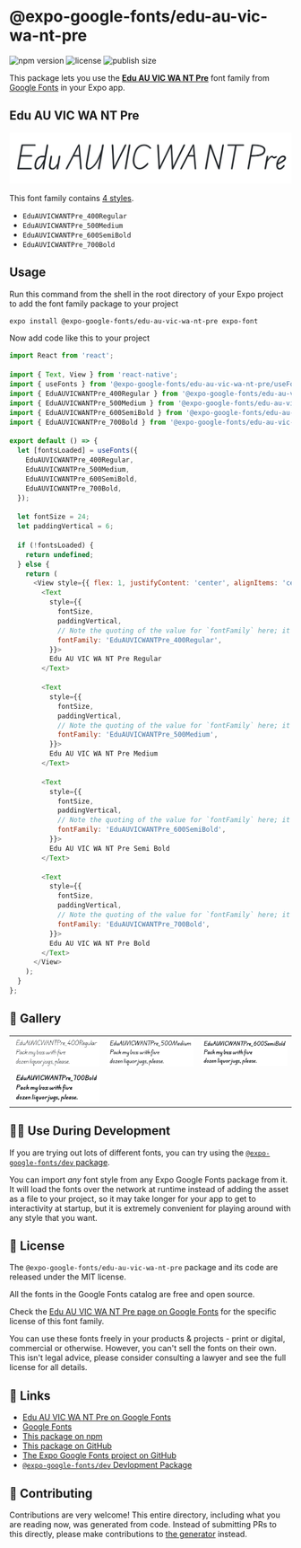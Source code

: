 # @expo-google-fonts/edu-au-vic-wa-nt-pre

![npm version](https://flat.badgen.net/npm/v/@expo-google-fonts/edu-au-vic-wa-nt-pre)
![license](https://flat.badgen.net/github/license/expo/google-fonts)
![publish size](https://flat.badgen.net/packagephobia/install/@expo-google-fonts/edu-au-vic-wa-nt-pre)

This package lets you use the [**Edu AU VIC WA NT Pre**](https://fonts.google.com/specimen/Edu+AU+VIC+WA+NT+Pre) font family from [Google Fonts](https://fonts.google.com/) in your Expo app.

## Edu AU VIC WA NT Pre

![Edu AU VIC WA NT Pre](./font-family.png)

This font family contains [4 styles](#-gallery).

- `EduAUVICWANTPre_400Regular`
- `EduAUVICWANTPre_500Medium`
- `EduAUVICWANTPre_600SemiBold`
- `EduAUVICWANTPre_700Bold`

## Usage

Run this command from the shell in the root directory of your Expo project to add the font family package to your project
```sh
expo install @expo-google-fonts/edu-au-vic-wa-nt-pre expo-font
```

Now add code like this to your project
```js
import React from 'react';

import { Text, View } from 'react-native';
import { useFonts } from '@expo-google-fonts/edu-au-vic-wa-nt-pre/useFonts';
import { EduAUVICWANTPre_400Regular } from '@expo-google-fonts/edu-au-vic-wa-nt-pre/400Regular';
import { EduAUVICWANTPre_500Medium } from '@expo-google-fonts/edu-au-vic-wa-nt-pre/500Medium';
import { EduAUVICWANTPre_600SemiBold } from '@expo-google-fonts/edu-au-vic-wa-nt-pre/600SemiBold';
import { EduAUVICWANTPre_700Bold } from '@expo-google-fonts/edu-au-vic-wa-nt-pre/700Bold';

export default () => {
  let [fontsLoaded] = useFonts({
    EduAUVICWANTPre_400Regular,
    EduAUVICWANTPre_500Medium,
    EduAUVICWANTPre_600SemiBold,
    EduAUVICWANTPre_700Bold,
  });

  let fontSize = 24;
  let paddingVertical = 6;

  if (!fontsLoaded) {
    return undefined;
  } else {
    return (
      <View style={{ flex: 1, justifyContent: 'center', alignItems: 'center' }}>
        <Text
          style={{
            fontSize,
            paddingVertical,
            // Note the quoting of the value for `fontFamily` here; it expects a string!
            fontFamily: 'EduAUVICWANTPre_400Regular',
          }}>
          Edu AU VIC WA NT Pre Regular
        </Text>

        <Text
          style={{
            fontSize,
            paddingVertical,
            // Note the quoting of the value for `fontFamily` here; it expects a string!
            fontFamily: 'EduAUVICWANTPre_500Medium',
          }}>
          Edu AU VIC WA NT Pre Medium
        </Text>

        <Text
          style={{
            fontSize,
            paddingVertical,
            // Note the quoting of the value for `fontFamily` here; it expects a string!
            fontFamily: 'EduAUVICWANTPre_600SemiBold',
          }}>
          Edu AU VIC WA NT Pre Semi Bold
        </Text>

        <Text
          style={{
            fontSize,
            paddingVertical,
            // Note the quoting of the value for `fontFamily` here; it expects a string!
            fontFamily: 'EduAUVICWANTPre_700Bold',
          }}>
          Edu AU VIC WA NT Pre Bold
        </Text>
      </View>
    );
  }
};

```

## 🔡 Gallery


||||
|-|-|-|
|![EduAUVICWANTPre_400Regular](.//400Regular/EduAUVICWANTPre_400Regular.ttf.png)|![EduAUVICWANTPre_500Medium](.//500Medium/EduAUVICWANTPre_500Medium.ttf.png)|![EduAUVICWANTPre_600SemiBold](.//600SemiBold/EduAUVICWANTPre_600SemiBold.ttf.png)||
|![EduAUVICWANTPre_700Bold](.//700Bold/EduAUVICWANTPre_700Bold.ttf.png)||||


## 👩‍💻 Use During Development

If you are trying out lots of different fonts, you can try using the [`@expo-google-fonts/dev` package](https://github.com/freeboub/google-fonts/tree/master/font-packages/dev#readme).

You can import *any* font style from any Expo Google Fonts package from it. It will load the fonts
over the network at runtime instead of adding the asset as a file to your project, so it may take longer
for your app to get to interactivity at startup, but it is extremely convenient
for playing around with any style that you want.

## 📖 License

The `@expo-google-fonts/edu-au-vic-wa-nt-pre` package and its code are released under the MIT license.

All the fonts in the Google Fonts catalog are free and open source.

Check the [Edu AU VIC WA NT Pre page on Google Fonts](https://fonts.google.com/specimen/Edu+AU+VIC+WA+NT+Pre) for the specific license of this font family.

You can use these fonts freely in your products & projects - print or digital, commercial or otherwise. However, you can't sell the fonts on their own. This isn't legal advice, please consider consulting a lawyer and see the full license for all details.

## 🔗 Links

- [Edu AU VIC WA NT Pre on Google Fonts](https://fonts.google.com/specimen/Edu+AU+VIC+WA+NT+Pre)
- [Google Fonts](https://fonts.google.com/)
- [This package on npm](https://www.npmjs.com/package/@expo-google-fonts/edu-au-vic-wa-nt-pre)
- [This package on GitHub](https://github.com/freeboub/google-fonts/tree/master/font-packages/edu-au-vic-wa-nt-pre)
- [The Expo Google Fonts project on GitHub](https://github.com/freeboub/google-fonts)
- [`@expo-google-fonts/dev` Devlopment Package](https://github.com/freeboub/google-fonts/tree/master/font-packages/dev)

## 🤝 Contributing

Contributions are very welcome! This entire directory, including what you are reading now, was generated from code. Instead of submitting PRs to this directly, please make contributions to [the generator](https://github.com/freeboub/google-fonts/tree/master/packages/generator) instead.
